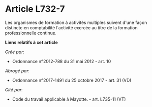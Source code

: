 # Article L732-7

Les organismes de formation à activités multiples suivent d'une façon distincte en comptabilité l'activité exercée au titre
de la formation professionnelle continue.

**Liens relatifs à cet article**

_Créé par_:

  - Ordonnance n°2012-788 du 31 mai 2012 - art. 10

_Abrogé par_:

  - Ordonnance n°2017-1491 du 25 octobre 2017 - art. 31 (VD)

_Cité par_:

  - Code du travail applicable à Mayotte. - art. L735-11 (VT)
